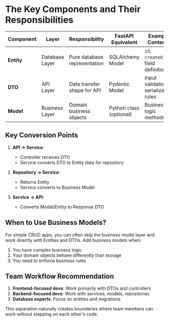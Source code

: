# The Key Components and Their Responsibilities

| Component      | Layer          | Responsibility                          | FastAPI Equivalent       | Example Contents                          |
|---------------|----------------|----------------------------------------|-------------------------|------------------------------------------|
| **Entity**    | Database Layer | Pure database representation           | SQLAlchemy Model        | `id`, `created_at`, field definitions    |
| **DTO**       | API Layer      | Data transfer shape for API            | Pydantic Model          | Input validation, serialization rules    |
| **Model**     | Business Layer | Domain business objects                | Python class (optional) | Business logic methods                   |

## Key Conversion Points

1. **API → Service**:
   - Controller receives DTO
   - Service converts DTO to Entity data for repository

2. **Repository → Service**:
   - Returns Entity
   - Service converts to Business Model

3. **Service → API**:
   - Converts Model/Entity to Response DTO

## When to Use Business Models?

For simple CRUD apps, you can often skip the business model layer and work directly with Entities and DTOs. Add business models when:

1. You have complex business logic
2. Your domain objects behave differently than storage
3. You need to enforce business rules

## Team Workflow Recommendation

1. **Frontend-focused devs**: Work primarily with DTOs and controllers
2. **Backend-focused devs**: Work with services, models, repositories
3. **Database experts**: Focus on entities and migrations

This separation naturally creates boundaries where team members can work without stepping on each other's code.
